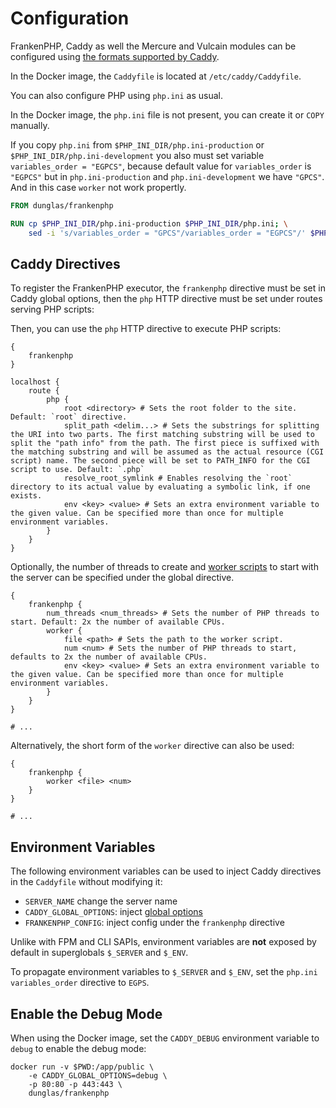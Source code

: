 # Configuration

FrankenPHP, Caddy as well the Mercure and Vulcain modules can be configured using [the formats supported by Caddy](https://caddyserver.com/docs/getting-started#your-first-config).

In the Docker image, the `Caddyfile` is located at `/etc/caddy/Caddyfile`.

You can also configure PHP using `php.ini` as usual.

In the Docker image, the `php.ini` file is not present, you can create it or `COPY` manually.

If you copy `php.ini` from `$PHP_INI_DIR/php.ini-production` or `$PHP_INI_DIR/php.ini-development` you also must set variable `variables_order = "EGPCS"`, because default value for `variables_order` is `"EGPCS"` but in `php.ini-production` and `php.ini-development` we have `"GPCS"`. And in this case `worker` not work propertly.

```dockerfile
FROM dunglas/frankenphp

RUN cp $PHP_INI_DIR/php.ini-production $PHP_INI_DIR/php.ini; \
    sed -i 's/variables_order = "GPCS"/variables_order = "EGPCS"/' $PHP_INI_DIR/php.ini;
```

## Caddy Directives

To register the FrankenPHP executor, the `frankenphp` directive must be set in Caddy global options, then the `php` HTTP directive must be set under routes serving PHP scripts:


Then, you can use the `php` HTTP directive to execute PHP scripts:

```caddyfile
{
    frankenphp
}

localhost {
    route {
        php {
            root <directory> # Sets the root folder to the site. Default: `root` directive.
            split_path <delim...> # Sets the substrings for splitting the URI into two parts. The first matching substring will be used to split the "path info" from the path. The first piece is suffixed with the matching substring and will be assumed as the actual resource (CGI script) name. The second piece will be set to PATH_INFO for the CGI script to use. Default: `.php`
            resolve_root_symlink # Enables resolving the `root` directory to its actual value by evaluating a symbolic link, if one exists.
            env <key> <value> # Sets an extra environment variable to the given value. Can be specified more than once for multiple environment variables.
        }
    }
}
```

Optionally, the number of threads to create and [worker scripts](worker.md) to start with the server can be specified under the global directive.

```caddyfile
{
    frankenphp {
        num_threads <num_threads> # Sets the number of PHP threads to start. Default: 2x the number of available CPUs.
        worker {
            file <path> # Sets the path to the worker script.
            num <num> # Sets the number of PHP threads to start, defaults to 2x the number of available CPUs.
            env <key> <value> # Sets an extra environment variable to the given value. Can be specified more than once for multiple environment variables.
        }
    }
}

# ...
```

Alternatively, the short form of the `worker` directive can also be used:

```caddyfile
{
    frankenphp {
        worker <file> <num>
    }
}

# ...
```

## Environment Variables

The following environment variables can be used to inject Caddy directives in the `Caddyfile` without modifying it:

* `SERVER_NAME` change the server name
* `CADDY_GLOBAL_OPTIONS`: inject [global options](https://caddyserver.com/docs/caddyfile/options)
* `FRANKENPHP_CONFIG`: inject config under the `frankenphp` directive

Unlike with FPM and CLI SAPIs, environment variables are **not** exposed by default in superglobals `$_SERVER` and `$_ENV`.

To propagate environment variables to `$_SERVER` and `$_ENV`, set the `php.ini` `variables_order` directive to `EGPS`.

## Enable the Debug Mode

When using the Docker image, set the `CADDY_DEBUG` environment variable to `debug` to enable the debug mode:

```console
docker run -v $PWD:/app/public \
    -e CADDY_GLOBAL_OPTIONS=debug \
    -p 80:80 -p 443:443 \
    dunglas/frankenphp
```
